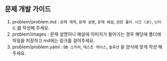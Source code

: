 ## 문제 개발 가이드

1. problem/problem.md : ```문제 제목```, ```문제 설명```, ```문제 해설```, ```권장 풀이 시간 (분)```, ```난이도``` 를 작성해 주세요.
2. problem/images : 문제 설명이나 해설에 이미지가 들어가는 경우 해당에 폴더에 파일을 저장하고 md에는 링크를 걸어주세요.
3. problem/problem.yaml : ```DB 스키마```, ```테스트 케이스```, ```솔루션``` 을 양식에 맞게 작성 해주세요.